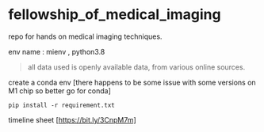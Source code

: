# fellowship_of_medical_imaging

repo for hands on medical imaging techniques. 

env name : mienv , python3.8

> all data used is openly available data, from various online sources. 

create a conda env [there happens to be some issue with some versions on M1 chip so better go for conda]
```
pip install -r requirement.txt
```

timeline sheet [https://bit.ly/3CnpM7m]

